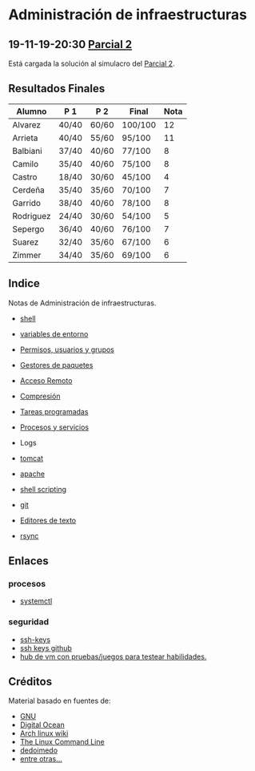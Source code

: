 # Administración de infraestructuras

## 19-11-19-20:30 [Parcial 2](./parciales/191112.md)

Está cargada la solución al simulacro del [Parcial 2](./parciales/191112.md).

## Resultados Finales

| Alumno    | P 1   | P 2   | Final   | Nota |
|-----------|-------|-------|---------|------|
| Alvarez   | 40/40 | 60/60 | 100/100 |   12 |
| Arrieta   | 40/40 | 55/60 |  95/100 |   11 |
| Balbiani  | 37/40 | 40/60 |  77/100 |    8 |
| Camilo    | 35/40 | 40/60 |  75/100 |    8 |
| Castro    | 18/40 | 30/60 |  45/100 |    4 |
| Cerdeña   | 35/40 | 35/60 |  70/100 |    7 |
| Garrido   | 38/40 | 40/60 |  78/100 |    8 |
| Rodriguez | 24/40 | 30/60 |  54/100 |    5 |
| Sepergo   | 36/40 | 40/60 |  76/100 |    7 |
| Suarez    | 32/40 | 35/60 |  67/100 |    6 |
| Zimmer    | 34/40 | 35/60 |  69/100 |    6 |


## Indice

Notas de Administración de infraestructuras.

- [shell](./secciones/shell.md)
- [variables de entorno](./secciones/variables_de_entorno.md)
- [Permisos, usuarios y grupos](./secciones/permisos_usuarios_y_agrupos.md)
- [Gestores de paquetes](./secciones/gestores_de_paquetes.md)
- [Acceso Remoto](./secciones/acceso_remoto.md)
- [Compresión](./secciones/compresion.md)
- [Tareas programadas](./secciones/tareas_programadas.md)
- [Procesos y servicios](./secciones/procesos_y_servicios.md)
- Logs
- [tomcat](./secciones/tomcat.md)
- [apache](./secciones/apache.md)
- [shell scripting](./secciones/shell-scripting.md)

- [git](./secciones/git.md)
- [Editores de texto](./secciones/editores_de_texto.md)
- [rsync](./secciones/rsync.md)

## Enlaces

### procesos

- [systemctl](https://www.digitalocean.com/community/tutorials/how-to-use-systemctl-to-manage-systemd-services-and-units)

### seguridad

- [ssh-keys](https://www.digitalocean.com/community/tutorials/how-to-set-up-ssh-keys--2)
- [ssh keys github](https://help.github.com/en/articles/adding-a-new-ssh-key-to-your-github-account)
- [hub de vm con pruebas/juegos para testear habilidades.](https://www.vulnhub.com/)

## Créditos

Material basado en fuentes de:

- [GNU](https://www.gnu.org/)
- [Digital Ocean](https://www.digitalocean.com)
- [Arch linux wiki](https://wiki.archlinux.org)
- [The Linux Command Line](http://linuxcommand.org/tlcl.php)
- [dedoimedo](https://www.dedoimedo.com/computers/remote-windows-linux.html)
- [entre otras...](https://www.dedoimedo.com/computers/remote-windows-linux.html)
